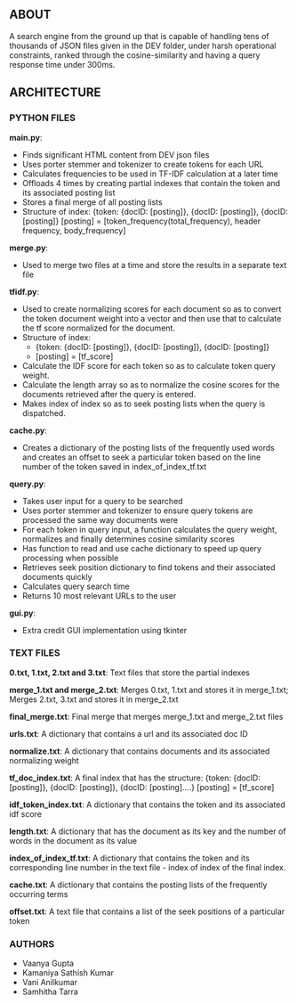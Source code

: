 ABOUT
-------------------------
A search engine from the ground up that is capable of handling tens of thousands of JSON files given in the DEV folder, 
under harsh operational constraints, ranked through the cosine-similarity and having a query response time under 300ms.


ARCHITECTURE
-------------------------

### PYTHON FILES

**main.py**: 

- Finds significant HTML content from DEV json files
- Uses porter stemmer and tokenizer to create tokens for each URL
- Calculates frequencies to be used in TF-IDF calculation at a later time
- Offloads 4 times by creating partial indexes that contain the token and its associated posting list
- Stores a final merge of all posting lists
- Structure of index: 
  {token: {docID: [posting]}, {docID: [posting]}, {docID: [posting]}
  [posting] = [token_frequency(total_frequency), header frequency, body_frequency]


**merge.py**:

- Used to merge two files at a time and store the results in a separate text file

**tfidf.py**:

- Used to create normalizing scores for each document so as to convert the token 
  document weight into a vector and then use that to calculate 
  the tf score normalized for the document. 
- Structure of index: 
  - {token: {docID: [posting]}, {docID: [posting]}, {docID: [posting]}
  - [posting] = [tf_score]
- Calculate the IDF score for each token so as to calculate token query weight. 
- Calculate the length array so as to normalize the cosine scores for the documents retrieved after the query is entered.
- Makes index of index so as to seek posting lists when the query is dispatched. 


**cache.py**:

- Creates a dictionary of the posting lists of the frequently used words and 
  creates an offset to seek a particular token based on the line number of the 
  token saved in index_of_index_tf.txt

**query.py**:

- Takes user input for a query to be searched
- Uses porter stemmer and tokenizer to ensure query tokens are processed the same way documents were
- For each token in query input, a function calculates the query weight, 
  normalizes and finally determines cosine similarity scores 
- Has function to read and use cache dictionary to speed up query processing when possible
- Retrieves seek position dictionary to find tokens and their associated documents quickly
- Calculates query search time
- Returns 10 most relevant URLs to the user


**gui.py**:

- Extra credit GUI implementation using tkinter


### TEXT FILES

**0.txt, 1.txt, 2.txt and 3.txt**: Text files that store the partial indexes

**merge_1.txt and merge_2.txt**: Merges 0.txt, 1.txt and stores it in merge_1.txt; Merges 2.txt, 3.txt and 
stores it in merge_2.txt

**final_merge.txt**: Final merge that merges merge_1.txt and merge_2.txt files

**urls.txt**: A dictionary that contains a url and its associated doc ID

**normalize.txt**: A dictionary that contains documents and its associated normalizing weight

**tf_doc_index.txt**: A final index that has the structure: {token: 
{docID: [posting]}, {docID: [posting]}, {docID: [posting]....}
[posting] = [tf_score]

**idf_token_index.txt**: A dictionary that contains the token and its associated idf score 

**length.txt**: A dictionary that has the document as its key and the number of words in the document as its value

**index_of_index_tf.txt**: A dictionary that contains the token and its corresponding line number in the text file - index of index of the final index.

**cache.txt**: A dictionary that contains the posting lists of the frequently occurring terms

**offset.txt**: A text file that contains a list of the seek positions of a particular token




### AUTHORS

- Vaanya Gupta
- Kamaniya Sathish Kumar
- Vani Anilkumar
- Samhitha Tarra
